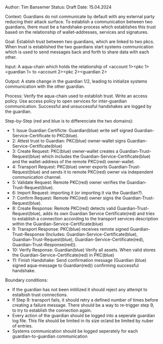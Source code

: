 Author: Tim Bansemer
Status: Draft
Date: 15.04.2024

Context: Guardians do not communicate by default with any external party reducing their attack surface. To establish a communication between two guardians, there must be a handshake-process which establishes this trust based on the relationship of wallet-addresses, services and signatures.

Goal: Establish trust between two guardians, which are linked to two pkcs. When trust is established the two guardians start systems communication which is used to send messages back and forth to share data with each other.

Input: A aqua-chain which holds the relationship of <account 1><pkc 1><guardian 1> to <account 2><pkc 2><guardian 2>

Output: A state change in the guardian 1/2, leading to initialize systems communication with the other guardian.

Process: Verify the aqua-chain used to establish trust. Write an access policy. Use access policy to open services for inter-guardian communication. Successful and unsuccessful handshakes are logged by the guardian.

Step-by-Step (red and blue is to differenciate the two domains):
* 1: Issue Guardian Certificte: Guardian(blue) write self signed Guardian-Service-Certificate to PKC(blue).
* 2: Attest trust to Guardian: PKC(blue) owner-wallet signs Guardian-Service-Certificate(blue)
* 3: Create Request: PKC(blue) owner-wallet creates a Guardian-Trust-Request(blue) which includes the Guardian-Service-Certificate(blue) and the wallet-address of the remote PKC(red) owner-wallet.
* 4: Transport Request: PKC(blue) owner exports Guardian-Trust-Request(blue) and sends it to remote PKC(red) owner via independent communication channel.
* 5: Validate Request: Remote PKC(red) owner verifies the Guardian-Trust-Request(blue).
* 6: Import Request: importing it (or importing it via the Guardian?).
* 7: Confirm Request: Remote PKC(red) owner signs the Guardian-Trust-Request(blue).
* 8: Create Response: Remote PKC(red) detects valid Guardian-Trust-Request(blue), adds its own Guardian Service Certificate(red) and tries to establish a connection according to the transport services description within the Guardian-Service-Certificate(blue)
* 9: Transport Response: PKC(blue) receives remote signed Guardian-Trust-Response (Includes: Guardian-Service-Certificate(blue), Guardian-Trust-Request(blue), Guardian-Service-Certificate(red), Guardian-Trust-Response(red)).
* 10: Verify Response: Guardian(blue) Verify all assets. When valid stores the Guardian-Service-Certificate(red) in PKC(blue)
* 11: Finish Handshake: Send confirmation message (Guardian (blue) signed aqua-message to Guardian(red)) confirming successful handshake.

Boundary conditions:
* If the guardian has not been initilized it should reject any attempt to estalbish trust connections.
* If Step 9: transport fails, it should retry a defined number of times before creating a failure message. There should be a way to re-trigger step 9, to try to establish the connection again.
* Every action of the guardian should be logged into a seperate guardian log file. This file should be limited in its size or/and be limited by nuber of entries.
* Systems communication should be logged seperately for each guardian-to-guardian communication


